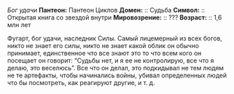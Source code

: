 *Бог удачи*
**Пантеон:** Пантеон Циклов
**Домен:** :: Судьба
**Символ:**        :: Открытая книга со звездой внутри
**Мировозрение:**   :: ???
**Возраст:**     :: 1,6 млн лет

Фугарт, бог удачи, наследник Силы. Самый лицемерный из всех богов, никто не знает его силы, никто не знает какой облик он обычно принимает, единственное что все знают это то что всем кого он посещает он говорит: “Судьбы нет, и я ее не контролирую, все что я делаю, это веселюсь”. Все что он делал, это подкидывал не тем людям не те артефакты, чтобы начинались войны, убивал определенных людей что бы посмотреть, как реагируют другие, и т. д. 
